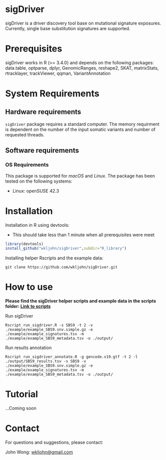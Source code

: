 # sigDriver
sigDriver is a driver discovery tool base on mutational signature exposures. Currently,  single base substitution signatures are supported.

# Prerequisites
sigDriver works in R (>= 3.4.0) and depends on the following packages: data.table, optparse, dplyr, GenomicRanges, reshape2, SKAT, matrixStats, rtracklayer, trackViewer, qqman, VariantAnnotation


# System Requirements
## Hardware requirements
`sigDriver` package requires a standard computer. The memory requirment is dependent on the number of the input somatic variants and number of requested threads.

## Software requirements
### OS Requirements
This package is supported for *macOS* and *Linux*. The package has been tested on the following systems:
+ Linux: openSUSE 42.3

# Installation
Installation in R using devtools:
+ This should take less than 1 minute when all prerequisites were meet
```R
library(devtools)
install_github("wkljohn/sigDriver",subdir="R_library")
```

Installing helper Rscripts and the example data: 
```console
git clone https://github.com/wkljohn/sigDriver.git
```

# How to use
**Please find the sigDriver helper scripts and example data in the scripts folder:
[Link to scripts](https://github.com/wkljohn/sigDriver/tree/master/scripts)**

Run sigDriver
```console
Rscript run_sigdriver.R -s SBS9 -t 2 -v ./example/example_SBS9.snv.simple.gz -e ./example/example_signatures.tsv -m ./example/example_SBS9_metadata.tsv -o ./output/
```

Run results annotation
```console
Rscript run_sigdriver_annotate.R -g gencode.v19.gtf -t 2 -l ./output/SBS9_results.tsv -s SBS9 -v ./example/example_SBS9.snv.simple.gz -e ./example/example_signatures.tsv -m ./example/example_SBS9_metadata.tsv -o ./output/
```

# Tutorial
...Coming soon

# Contact
For questions and suggestions, please contact:

John Wong: wkljohn@gmail.com

